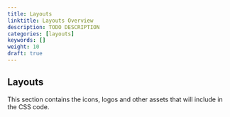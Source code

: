 ```yaml
---
title: Layouts
linktitle: Layouts Overview
description: TODO DESCRIPTION
categories: [layouts]
keywords: []
weight: 10
draft: true
---
```


## Layouts

This section contains the icons, logos and other assets that will include in the CSS code.
